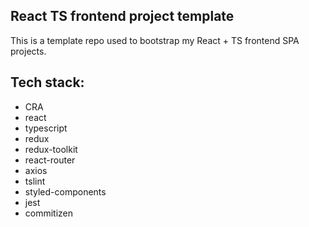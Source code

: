 ## React TS frontend project template

This is a template repo used to bootstrap my React + TS frontend SPA projects.

## Tech stack:
- CRA
- react
- typescript
- redux
- redux-toolkit
- react-router
- axios
- tslint
- styled-components
- jest
- commitizen
